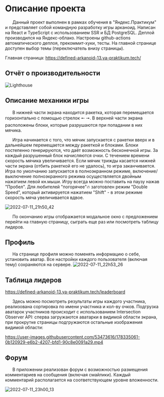 # Описание проекта

&nbsp;&nbsp;&nbsp;&nbsp;&nbsp;&nbsp;Данный проект выполнен в рамках обучения в "Яндекс.Практикум" и представляет собой командную разработку игры арканоид. Написан на React и TypeScript с использованием SSR и БД PostgreSQL. Деплой производился на Яндекс-облако. Настроены github-actions автоматического деплоя, прекоммит-хуки, тесты.  На главной странице доступен выбор темы (переключатель внизу страницы).

Главная страница: https://defined-arkanoid-13.ya-praktikum.tech/

## Отчёт о производительности

![Lighthouse](https://user-images.githubusercontent.com/53473616/178588139-fd413e7b-62ef-4305-9b32-c1fd102bac3d.png)


## Описание механики игры

&nbsp;&nbsp;&nbsp;&nbsp;&nbsp;&nbsp;В нижней части экрана находится ракетка, которая перемещается горизонтально с помощью стрелок 🠔 🠖. В верхней части экрана расположены блоки, которые разрушаются при попадании в них мячика.

&nbsp;&nbsp;&nbsp;&nbsp;&nbsp;&nbsp;Игра начинается с того, что мячик запускается с ракетки вверх и в дальнейшем перемещается между ракеткой и блоками. Блоки постепенно генерируются, что даёт возможность бесконечной игры. За каждый разрушенный блок начисляются очки. С течением времени скорость мячика увеличивается. Если мячик трижды касается нижней части экрана (отбить ракеткой его не удалось), то игра заканчивается. Игра по умолчанию запускается в полноэкранном режиме, включение/выключение полноэкранного режима осуществляется двойным нажатием левой кн.мыши. Игру всегда можно поставить на паузу нажав "Пробел". Для любителей "погорячее"&#128293; заготовлен режим "Double Speed", который активируется нажатием "Shift" - в этом режиме скорость мяча увеличивается вдвое.

![2022-07-11_21h50_42](https://user-images.githubusercontent.com/53473616/178336929-b5896f43-c865-4cd3-b45f-a28d85e2385c.png)

&nbsp;&nbsp;&nbsp;&nbsp;&nbsp;&nbsp;По окончанию игры отображается модальное окно с предложением перейти на главную страницу, сыграть еще раз или посмотреть таблицу лидеров.

## Профиль

&nbsp;&nbsp;&nbsp;&nbsp;&nbsp;&nbsp;На странице профиля можно поменять информацию о себе, установить аватар. Все настройки каждого пользователя (включая тему) сохраняются на сервере.
![2022-07-11_22h53_26](https://user-images.githubusercontent.com/53473616/178347007-3c6ea974-5d72-4ea0-976f-92ad3bf5d7f2.png)

## Таблица лидеров
https://defined-arkanoid-13.ya-praktikum.tech/leaderboard

&nbsp;&nbsp;&nbsp;&nbsp;&nbsp;&nbsp;Здесь можно посмотреть результаты игры каждого участника, реализована сортировка по имени участника и кол-ву очков. Подгрузка аватарок участников происходит с использованием Intersection Observer API: сперва загружаются аватарки в видимой области экрана, при прокрутке страницы подгружаются остальные изображения видимой области:

https://user-images.githubusercontent.com/53473616/178335061-0b120929-e6b2-4207-bfd1-90c8e0091a29.mp4

## Форум
&nbsp;&nbsp;&nbsp;&nbsp;&nbsp;&nbsp;В приложении реализован форум с возможностью размещения комментариев на сообщения (включая смайлики). Каждый комментарий располагается на соответствующем уровне вложенности.

![2022-07-11_23h00_13](https://user-images.githubusercontent.com/53473616/178348444-28d67dba-5e77-4162-a067-bf6643539fc3.png)



